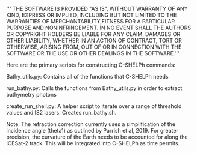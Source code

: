 '''
THE SOFTWARE IS PROVIDED \"AS IS\", WITHOUT WARRANTY OF ANY KIND, EXPRESS OR IMPLIED, INCLUDING BUT NOT LIMITED TO THE WARRANTIES OF MERCHANTABILITY,FITNESS FOR A PARTICULAR PURPOSE AND NONINFRINGEMENT. IN NO EVENT SHALL THE AUTHORS OR COPYRIGHT HOLDERS BE LIABLE FOR ANY CLAIM, DAMAGES OR OTHER LIABILITY, WHETHER IN AN ACTION OF CONTRACT, TORT OR OTHERWISE, ARISING FROM, OUT OF OR IN CONNECTION WITH THE SOFTWARE OR THE USE OR OTHER DEALINGS IN THE SOFTWARE.'''

Here are the primary scripts for constructing C-SHELPh commands:

Bathy\_utils.py: Contains all of the functions that C-SHELPh needs

run\_bathy.py: Calls the functions from Bathy\_utils.py in order to extract bathymetry photons

create\_run\_shell.py: A helper script to iterate over a range of threshold values and IS2 lasers. Creates run\_bathy.sh.

Note: The refraction correction currently uses a simplification of the incidence angle (theta1) as outlined by Parrish et al, 2019. For greater precision, the curvature of the Earth needs to be accounted for along the ICESat-2 track. This will be integrated into C-SHELPh as time permits.
